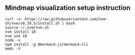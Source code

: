 
## Mindmap visualization setup instruction

```
curl -o- https://raw.githubusercontent.com/nvm-sh/nvm/v0.39.5/install.sh | bash
source ~/.nvm/nvm.sh
nvm install 18
nvm use 18
node -v
npm install -g @mermaid-js/mermaid-cli
mmdc -V
```
